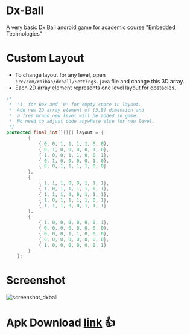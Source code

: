 # Dx-Ball 

A very basic Dx Ball android game for academic course "Embedded Technologies"

# Custom Layout
* To change layout for any level, open ```src/com/raihan/dxball/Settings.java``` file and change this 3D array.
* Each 2D array element represents one level layout for obstacles.


```java
/*
 *  '1' for Box and '0' for empty space in layout. 
 *  Add new 2D array element of [5,8] dimension and 
 *  a free brand new level will be added in game. 
 *  No need to adjust code anywhere else for new level.
 */
protected final int[][][] layout = {
		{
			{ 0, 0, 1, 1, 1, 1, 0, 0},
			{ 0, 1, 0, 0, 0, 0, 1, 0},
			{ 1, 0, 0, 1, 1, 0, 0, 1},
			{ 0, 1, 0, 0, 0, 0, 1, 0},
			{ 0, 0, 1, 1, 1, 1, 0, 0}
		},
		{
			{ 1, 1, 1, 0, 0, 1, 1, 1},
			{ 1, 0, 1, 1, 1, 1, 0, 1},
			{ 1, 1, 1, 0, 0, 1, 1, 1},
			{ 1, 0, 1, 1, 1, 1, 0, 1},
			{ 1, 1, 1, 0, 0, 1, 1, 1}
		},
		{ 
			{ 1, 0, 0, 0, 0, 0, 0, 1},
			{ 0, 0, 0, 0, 0, 0, 0, 0},
			{ 0, 0, 0, 1, 1, 0, 0, 0},
			{ 0, 0, 0, 0, 0, 0, 0, 0},
			{ 1, 0, 0, 0, 0, 0, 0, 1} 
		}
	};
```

# Screenshot

![screenshot_dxball](https://user-images.githubusercontent.com/17286930/30526834-10ea59c4-9c43-11e7-91d7-2e9239001312.png)

# Apk Download [link](<https://raw.githubusercontent.com/iam-raihan/Dx-Ball/master/Dx%20Ball.apk>) :+1:

